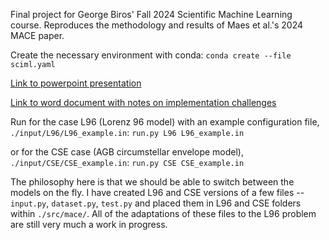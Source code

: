 Final project for George Biros' Fall 2024 Scientific Machine Learning course. Reproduces the methodology and results of Maes et al.'s 2024 MACE paper.

Create the necessary environment with conda: `conda create --file sciml.yaml`

[Link to powerpoint presentation](https://utexas-my.sharepoint.com/:p:/g/personal/jskeens1_austin_utexas_edu/Ee1_6IZxipdMlmS7NLQug5EBATZghg6B8v0EAlRV8G52Qg?e=mth3j7)

[Link to word document with notes on implementation challenges](https://utexas-my.sharepoint.com/:w:/g/personal/jskeens1_austin_utexas_edu/EYJisQPsRRxLl8d-vFYR64ABq29jrNaJqGgMl2_2cAk3Wg?e=jK2m1i)

Run for the case L96 (Lorenz 96 model) with an example configuration file, `./input/L96/L96_example.in`:
`run.py L96 L96_example.in`

or for the CSE case (AGB circumstellar envelope model), `./input/CSE/CSE_example.in`:
`run.py CSE CSE_example.in`

The philosophy here is that we should be able to switch between the models on the fly. I have created L96 and CSE versions of a few files -- `input.py`, `dataset.py`, `test.py` and placed them in L96 and CSE folders within `./src/mace/`. All of the adaptations of these files to the L96 problem are still very much a work in progress.
